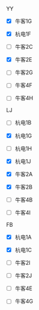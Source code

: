 YY

- [x] 牛客1G
- [x] 杭电1F
- [ ] 牛客2C
- [x] 牛客2E
- [ ] 牛客2G
- [ ] 牛客4F
- [ ] 牛客4H







LJ

- [ ] 杭电1B
- [x] 杭电1G
- [ ] 杭电1H
- [x] 杭电1J
- [x] 牛客2A
- [x] 牛客2B
- [ ] 牛客4B
- [ ] 牛客4I









FB
- [x] 杭电1A
- [x] 杭电1C
- [ ] 牛客2I
- [ ] 牛客2J
- [ ] 牛客4E
- [ ] 牛客4G

